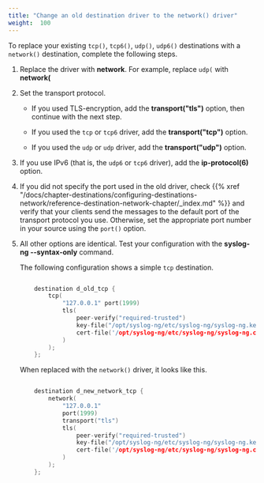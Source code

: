 ```yaml
---
title: "Change an old destination driver to the network() driver"
weight:  100
---
```

<!-- DISCLAIMER: This file is based on the syslog-ng Open Source Edition documentation https://github.com/balabit/syslog-ng-ose-guides/commit/2f4a52ee61d1ea9ad27cb4f3168b95408fddfdf2 and is used under the terms of The syslog-ng Open Source Edition Documentation License. The file has been modified by Axoflow. -->

To replace your existing `tcp()`, `tcp6()`, `udp()`, `udp6()` destinations with a `network()` destination, complete the following steps.

1.  Replace the driver with **network**. For example, replace `udp(` with **network(**

2.  Set the transport protocol.
    
      - If you used TLS-encryption, add the **transport("tls")** option, then continue with the next step.
    
      - If you used the `tcp` or `tcp6` driver, add the **transport("tcp")** option.
    
      - If you used the `udp` or `udp` driver, add the **transport("udp")** option.

3.  If you use IPv6 (that is, the `udp6` or `tcp6` driver), add the **ip-protocol(6)** option.

4.  If you did not specify the port used in the old driver, check {{% xref "/docs/chapter-destinations/configuring-destinations-network/reference-destination-network-chapter/_index.md" %}} and verify that your clients send the messages to the default port of the transport protocol you use. Otherwise, set the appropriate port number in your source using the `port()` option.

5.  All other options are identical. Test your configuration with the **syslog-ng --syntax-only** command.
    
    The following configuration shows a simple `tcp` destination.
    
    ```c
    
        destination d_old_tcp {
            tcp(
                "127.0.0.1" port(1999)
                tls(
                    peer-verify("required-trusted")
                    key-file("/opt/syslog-ng/etc/syslog-ng/syslog-ng.key")
                    cert-file('/opt/syslog-ng/etc/syslog-ng/syslog-ng.crt')
                )
            );
        };
    
    ```
    
    When replaced with the `network()` driver, it looks like this.
    
    ```c
    
        destination d_new_network_tcp {
            network(
                "127.0.0.1"
                port(1999)
                transport("tls")
                tls(
                    peer-verify("required-trusted")
                    key-file("/opt/syslog-ng/etc/syslog-ng/syslog-ng.key")
                    cert-file('/opt/syslog-ng/etc/syslog-ng/syslog-ng.crt')
                )
            );
        };
    
    ```
